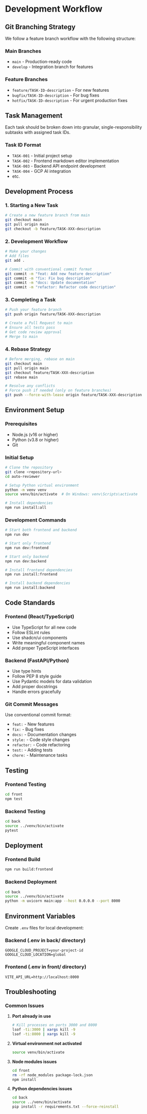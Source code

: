 # Development Workflow

## Git Branching Strategy

We follow a feature branch workflow with the following structure:

### Main Branches
- `main` - Production-ready code
- `develop` - Integration branch for features

### Feature Branches
- `feature/TASK-ID-description` - For new features
- `bugfix/TASK-ID-description` - For bug fixes
- `hotfix/TASK-ID-description` - For urgent production fixes

## Task Management

Each task should be broken down into granular, single-responsibility subtasks with assigned task IDs.

### Task ID Format
- `TASK-001` - Initial project setup
- `TASK-002` - Frontend markdown editor implementation
- `TASK-003` - Backend API endpoint development
- `TASK-004` - GCP AI integration
- etc.

## Development Process

### 1. Starting a New Task
```bash
# Create a new feature branch from main
git checkout main
git pull origin main
git checkout -b feature/TASK-XXX-description
```

### 2. Development Workflow
```bash
# Make your changes
# Add files
git add .

# Commit with conventional commit format
git commit -m "feat: Add new feature description"
git commit -m "fix: Fix bug description"
git commit -m "docs: Update documentation"
git commit -m "refactor: Refactor code description"
```

### 3. Completing a Task
```bash
# Push your feature branch
git push origin feature/TASK-XXX-description

# Create a Pull Request to main
# Ensure all tests pass
# Get code review approval
# Merge to main
```

### 4. Rebase Strategy
```bash
# Before merging, rebase on main
git checkout main
git pull origin main
git checkout feature/TASK-XXX-description
git rebase main

# Resolve any conflicts
# Force push if needed (only on feature branches)
git push --force-with-lease origin feature/TASK-XXX-description
```

## Environment Setup

### Prerequisites
- Node.js (v16 or higher)
- Python (v3.8 or higher)
- Git

### Initial Setup
```bash
# Clone the repository
git clone <repository-url>
cd auto-reviewer

# Setup Python virtual environment
python -m venv venv
source venv/bin/activate  # On Windows: venv\Scripts\activate

# Install dependencies
npm run install:all
```

### Development Commands
```bash
# Start both frontend and backend
npm run dev

# Start only frontend
npm run dev:frontend

# Start only backend
npm run dev:backend

# Install frontend dependencies
npm run install:frontend

# Install backend dependencies
npm run install:backend
```

## Code Standards

### Frontend (React/TypeScript)
- Use TypeScript for all new code
- Follow ESLint rules
- Use shadcn/ui components
- Write meaningful component names
- Add proper TypeScript interfaces

### Backend (FastAPI/Python)
- Use type hints
- Follow PEP 8 style guide
- Use Pydantic models for data validation
- Add proper docstrings
- Handle errors gracefully

### Git Commit Messages
Use conventional commit format:
- `feat:` - New features
- `fix:` - Bug fixes
- `docs:` - Documentation changes
- `style:` - Code style changes
- `refactor:` - Code refactoring
- `test:` - Adding tests
- `chore:` - Maintenance tasks

## Testing

### Frontend Testing
```bash
cd front
npm test
```

### Backend Testing
```bash
cd back
source ../venv/bin/activate
pytest
```

## Deployment

### Frontend Build
```bash
npm run build:frontend
```

### Backend Deployment
```bash
cd back
source ../venv/bin/activate
python -m uvicorn main:app --host 0.0.0.0 --port 8000
```

## Environment Variables

Create `.env` files for local development:

### Backend (.env in back/ directory)
```env
GOOGLE_CLOUD_PROJECT=your-project-id
GOOGLE_CLOUD_LOCATION=global
```

### Frontend (.env in front/ directory)
```env
VITE_API_URL=http://localhost:8000
```

## Troubleshooting

### Common Issues

1. **Port already in use**
   ```bash
   # Kill processes on ports 3000 and 8000
   lsof -ti:3000 | xargs kill -9
   lsof -ti:8000 | xargs kill -9
   ```

2. **Virtual environment not activated**
   ```bash
   source venv/bin/activate
   ```

3. **Node modules issues**
   ```bash
   cd front
   rm -rf node_modules package-lock.json
   npm install
   ```

4. **Python dependencies issues**
   ```bash
   cd back
   source ../venv/bin/activate
   pip install -r requirements.txt --force-reinstall
   ```
